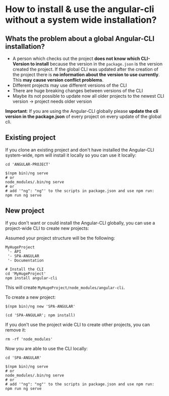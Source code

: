 # How to install & use the angular-cli without a system wide installation?


## Whats the problem about a global Angular-CLI installation?

* A person which checks out the project **does not know which CLI-Version to install** because the version in the `package.json` is the version created the project. If the global CLI was updated after the creation of the project there is **no information about the version to use currently**. This **may cause version conflict problems**.
* Different projects may use different versions of the CLI
* There are huge breaking changes between versions of the CLI
* Maybe its not possible to update now all older projects to the newest CLI version -> project needs older version

**Important**: If you are using the Angular-CLI globally please **update the cli version in the package.json** of every project on every update of the global cli.

## Existing project

If you clone an existing project and don't have installed the Angular-CLI system-wide,
npm will install it locally so you can use it locally:
```shell
cd 'ANGULAR-PROJECT'

$(npm bin)/ng serve
# or
node_modules/.bin/ng serve
# or
# add '"ng": "ng"' to the scripts in package.json and use npm run:
npm run ng serve
```

## New project

If you don't want or could install the Angular-CLI globally,
you can use a project-wide CLI to create new projects:

Assumed your project structure will be the following:
```
MyHugeProject
 '- API
 '- SPA-ANGULAR
 '- Documentation
```

```shell
# Install the CLI
cd 'MyHugeProject'
npm install angular-cli
```
This will create `MyHugeProject/node_modules/angular-cli`.

To create a new project:
```shell
$(npm bin)/ng new 'SPA-ANGULAR'

(cd 'SPA-ANGULAR'; npm install)
```
If you don't use the project wide CLI to create other projects, you can remove it:
```shell
rm -rf 'node_modules'
```

Now you are able to use the CLI locally:
```shell
cd 'SPA-ANGULAR'

$(npm bin)/ng serve
# or
node_modules/.bin/ng serve
# or
# add '"ng": "ng"' to the scripts in package.json and use npm run:
npm run ng serve
```
